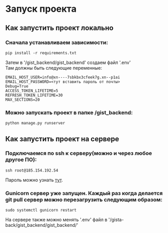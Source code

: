 # Запуск проекта

## Как запустить проект локально

### Сначала устанавливаем зависимости:  
```
pip install -r requirements.txt
```

Затем в '/gist_backend/gist_backend' создаем файл '.env'  
Там должны быть следующие переменные:
```
EMAIL_HOST_USER=info@xn----7sbkbx3cfeek7g.xn--p1ai
EMAIL_HOST_PASSWORD=<тут вставить пароль от почты>
Debug=True
ACCESS_TOKEN_LIFETIME=5
REFRESH_TOKEN_LIFETIME=30
MAX_SECTIONS=20
```  
### Можно запускать проект в папке /gist_backend:  
```
python manage.py runserver  
```
## Как запустить проект на сервере  

### Подключаемся по ssh к серверу(можно и через любое другое ПО):  
```
ssh root@185.154.192.54  
```
Пароль можно узнать [тут](https://timeweb.cloud/my/servers/1533067).  

### Gunicorn сервер уже запущен. Каждый раз когда делается git pull сервер можно перезагрузить следующим образом:  
```
sudo systemctl gunicorn restart  
```  
На сервере также можно менять '.env' файл в '/gista-back/gist_backend/gist_backend/'
